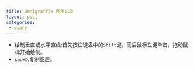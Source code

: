 ```yaml
---
title: Omnigraffle 使用记录
layout: post
categories:
 - diary
---
```


* 绘制垂直或水平直线:首先按住键盘中的`Shift`键，而后鼠标左键单击，拖动鼠标开始绘制。
* `cmd+D`:复制图层。